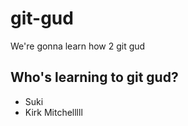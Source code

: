 # git-gud

We're gonna learn how 2 git gud

## Who's learning to git gud?
 * Suki
 * Kirk
Mitchelllll
